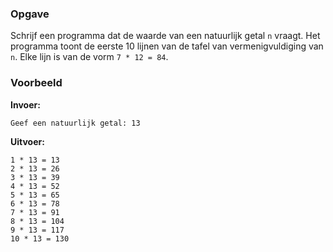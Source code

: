 ### Opgave

Schrijf een programma dat de waarde van een natuurlijk getal `n` vraagt. Het programma toont de eerste 10 lijnen van de tafel van vermenigvuldiging van `n`. Elke lijn is van de vorm `7 * 12 = 84`.


### Voorbeeld

**Invoer:**

    Geef een natuurlijk getal: 13


**Uitvoer:**

    1 * 13 = 13
    2 * 13 = 26
    3 * 13 = 39
    4 * 13 = 52
    5 * 13 = 65
    6 * 13 = 78
    7 * 13 = 91
    8 * 13 = 104
    9 * 13 = 117
    10 * 13 = 130
